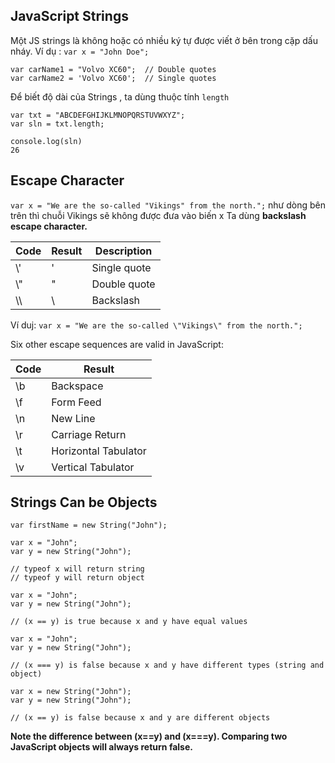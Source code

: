 ## JavaScript Strings

Một JS strings là không hoặc có nhiều ký tự được viết ở bên trong cặp dấu nháy.
Ví dụ :
`var x = "John Doe";`

```
var carName1 = "Volvo XC60";  // Double quotes
var carName2 = 'Volvo XC60';  // Single quotes
```

Để biết độ dài của Strings , ta dùng thuộc tính `length` 

```
var txt = "ABCDEFGHIJKLMNOPQRSTUVWXYZ";
var sln = txt.length;

console.log(sln)
26

``` 
## Escape Character
`var x = "We are the so-called "Vikings" from the north.";`
như dòng bên trên thì chuỗi Vikings sẽ không được đưa vào biến x
Ta dùng **backslash escape character.**

|Code|Result|Description|
|----|------|-----------|
|\\'|'|Single quote|
|\\"|"|Double quote|
| \\\ | \ | Backslash |

Ví duj:
`var x = "We are the so-called \"Vikings\" from the north.";`

Six other escape sequences are valid in JavaScript:

|Code|Result|
|----|------|
|\b|	Backspace|
|\f|	Form Feed|
|\n|	New Line|
|\r|	Carriage Return|
|\t|	Horizontal Tabulator|
|\v|	Vertical Tabulator|

## Strings Can be Objects
`var firstName = new String("John");`

```
var x = "John";
var y = new String("John");

// typeof x will return string
// typeof y will return object
```

```
var x = "John";             
var y = new String("John");

// (x == y) is true because x and y have equal values
```

```
var x = "John";             
var y = new String("John");

// (x === y) is false because x and y have different types (string and object)
```

```
var x = new String("John");             
var y = new String("John");

// (x == y) is false because x and y are different objects
```

**Note the difference between (x==y) and (x===y).
Comparing two JavaScript objects will always return false.**






















